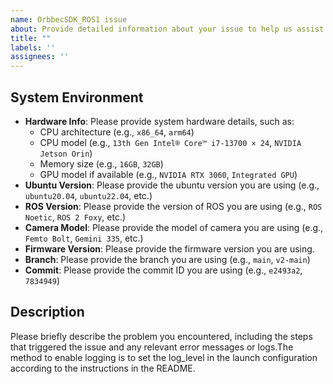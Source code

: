 ```yaml
---
name: OrbbecSDK_ROS1 issue
about: Provide detailed information about your issue to help us assist you
title: ""
labels: ''
assignees: ''
---
```

## System Environment

- **Hardware Info**: Please provide system hardware details, such as:
  - CPU architecture (e.g., `x86_64`, `arm64`)
  - CPU model (e.g., `13th Gen Intel® Core™ i7-13700 × 24`, `NVIDIA Jetson Orin`)
  - Memory size (e.g., `16GB`, `32GB`)
  - GPU model if available (e.g., `NVIDIA RTX 3060`, `Integrated GPU`)
- **Ubuntu Version**: Please provide the ubuntu version you are using (e.g., `ubuntu20.04`, `ubuntu22.04`, etc.)
- **ROS Version**: Please provide the version of ROS you are using (e.g., `ROS Noetic`, `ROS 2 Foxy`, etc.)
- **Camera Model**: Please provide the model of camera you are using (e.g., `Femto Bolt`, `Gemini 335`, etc.)
- **Firmware Version**: Please provide the firmware version you are using.
- **Branch**: Please provide the branch you are using (e.g., `main`, `v2-main`)
- **Commit**: Please provide the commit ID you are using (e.g., `e2493a2`, `7834949`)

## Description

Please briefly describe the problem you encountered, including the steps that triggered the issue and any relevant error messages or logs.The method to enable logging is to set the log_level in the launch configuration according to the instructions in the README.
